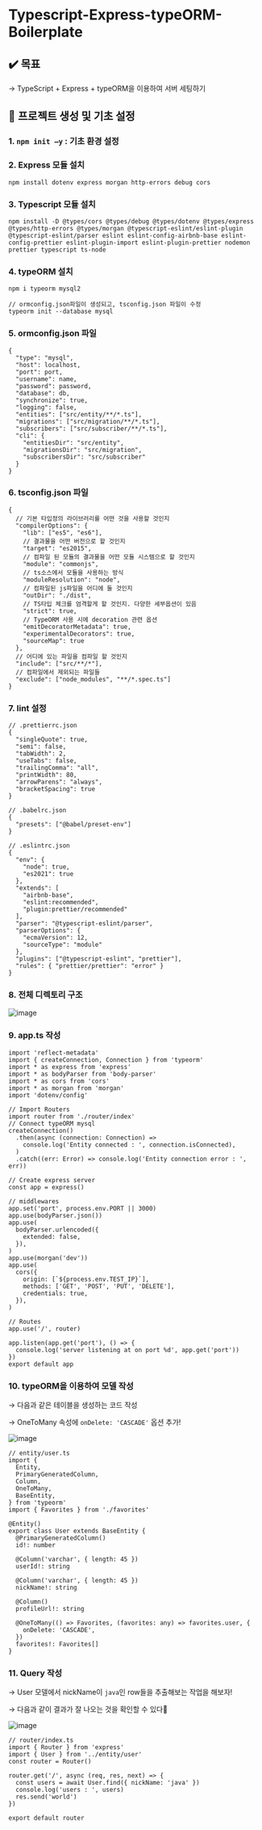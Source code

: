 # Typescript-Express-typeORM-Boilerplate
## ✔️ 목표

→ TypeScript + Express + typeORM을 이용하여 서버 세팅하기

## 🔨 프로젝트 생성 및 기초 설정

### 1. `npm init —y` : 기초 환경 설정

### 2. Express 모듈 설치

```tsx
npm install dotenv express morgan http-errors debug cors
```

### 3. Typescript 모듈 설치

```tsx
npm install -D @types/cors @types/debug @types/dotenv @types/express @types/http-errors @types/morgan @typescript-eslint/eslint-plugin @typescript-eslint/parser eslint eslint-config-airbnb-base eslint-config-prettier eslint-plugin-import eslint-plugin-prettier nodemon prettier typescript ts-node
```

### 4. typeORM 설치

```tsx
npm i typeorm mysql2

// ormconfig.json파일이 생성되고, tsconfig.json 파일이 수정
typeorm init --database mysql
```

### 5. ormconfig.json 파일

```tsx
{
  "type": "mysql",
  "host": localhost,
  "port": port,
  "username": name,
  "password": password,
  "database": db,
  "synchronize": true,
  "logging": false,
  "entities": ["src/entity/**/*.ts"],
  "migrations": ["src/migration/**/*.ts"],
  "subscribers": ["src/subscriber/**/*.ts"],
  "cli": {
    "entitiesDir": "src/entity",
    "migrationsDir": "src/migration",
    "subscribersDir": "src/subscriber"
  }
}
```

### 6. tsconfig.json 파일

```tsx
{
  // 기본 타입정의 라이브러리를 어떤 것을 사용할 것인지
  "compilerOptions": {
    "lib": ["es5", "es6"],
    // 결과물을 어떤 버전으로 할 것인지
    "target": "es2015",
    // 컴파일 된 모듈의 결과물을 어떤 모듈 시스템으로 할 것인지
    "module": "commonjs",
    // ts소스에서 모듈을 사용하는 방식
    "moduleResolution": "node",
    // 컴파일된 js파일을 어디에 둘 것인지
    "outDir": "./dist",
    // TS타입 체크를 엄격할게 할 것인지. 다양한 세부옵션이 있음
    "strict": true,
    // TypeORM 사용 시에 decoration 관련 옵션
    "emitDecoratorMetadata": true,
    "experimentalDecorators": true,
    "sourceMap": true
  },
  // 어디에 있는 파일을 컴파일 할 것인지
  "include": ["src/**/*"],
  // 컴파일에서 제외되는 파일들
  "exclude": ["node_modules", "**/*.spec.ts"]
}
```

### 7. lint 설정

```tsx
// .prettierrc.json
{
  "singleQuote": true,
  "semi": false,
  "tabWidth": 2,
  "useTabs": false,
  "trailingComma": "all",
  "printWidth": 80,
  "arrowParens": "always",
  "bracketSpacing": true
}
```

```tsx
// .babelrc.json
{
  "presets": ["@babel/preset-env"]
}
```

```tsx
// .eslintrc.json
{
  "env": {
    "node": true,
    "es2021": true
  },
  "extends": [
    "airbnb-base",
    "eslint:recommended",
    "plugin:prettier/recommended"
  ],
  "parser": "@typescript-eslint/parser",
  "parserOptions": {
    "ecmaVersion": 12,
    "sourceType": "module"
  },
  "plugins": ["@typescript-eslint", "prettier"],
  "rules": { "prettier/prettier": "error" }
}
```

### 8. 전체 디렉토리 구조

![image](https://user-images.githubusercontent.com/60457112/100765281-ac654e80-343a-11eb-9052-1aa2645d68c3.png)


### 9. app.ts 작성

```tsx
import 'reflect-metadata'
import { createConnection, Connection } from 'typeorm'
import * as express from 'express'
import * as bodyParser from 'body-parser'
import * as cors from 'cors'
import * as morgan from 'morgan'
import 'dotenv/config'

// Import Routers
import router from './router/index'
// Connect typeORM mysql
createConnection()
  .then(async (connection: Connection) =>
    console.log('Entity connected : ', connection.isConnected),
  )
  .catch((err: Error) => console.log('Entity connection error : ', err))

// Create express server
const app = express()

// middlewares
app.set('port', process.env.PORT || 3000)
app.use(bodyParser.json())
app.use(
  bodyParser.urlencoded({
    extended: false,
  }),
)
app.use(morgan('dev'))
app.use(
  cors({
    origin: [`${process.env.TEST_IP}`],
    methods: ['GET', 'POST', 'PUT', 'DELETE'],
    credentials: true,
  }),
)

// Routes
app.use('/', router)

app.listen(app.get('port'), () => {
  console.log('server listening at on port %d', app.get('port'))
})
export default app
```

### 10. typeORM을 이용하여 모델 작성

→ 다음과 같은 테이블을 생성하는 코드 작성

→ OneToMany 속성에 `onDelete: 'CASCADE'` 옵션 추가!

![image](https://user-images.githubusercontent.com/60457112/100765318-b8511080-343a-11eb-9ad4-cf24e1661e3f.png)

```tsx
// entity/user.ts
import {
  Entity,
  PrimaryGeneratedColumn,
  Column,
  OneToMany,
  BaseEntity,
} from 'typeorm'
import { Favorites } from './favorites'

@Entity()
export class User extends BaseEntity {
  @PrimaryGeneratedColumn()
  id!: number

  @Column('varchar', { length: 45 })
  userId!: string

  @Column('varchar', { length: 45 })
  nickName!: string

  @Column()
  profileUrl!: string

  @OneToMany(() => Favorites, (favorites: any) => favorites.user, {
    onDelete: 'CASCADE',
  })
  favorites!: Favorites[]
}
```

### 11. Query 작성

→ User 모델에서 nickName이 ```java```인 row들을 추출해보는 작업을 해보자!

→ 다음과 같이 결과가 잘 나오는 것을 확인할 수 있다👀

![image](https://user-images.githubusercontent.com/60457112/100765212-95bef780-343a-11eb-99fc-876f364e959d.png)


```tsx
// router/index.ts
import { Router } from 'express'
import { User } from '../entity/user'
const router = Router()

router.get('/', async (req, res, next) => {
  const users = await User.find({ nickName: 'java' })
  console.log('users : ', users)
  res.send('world')
})

export default router
```

